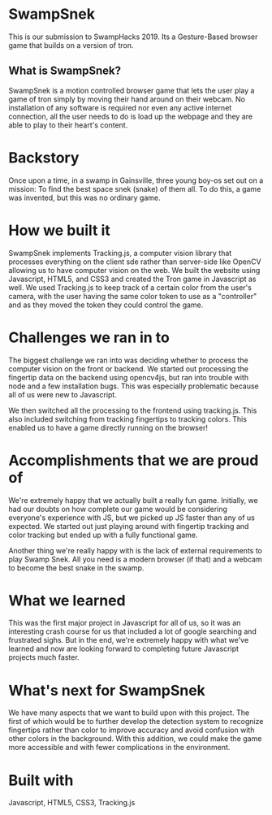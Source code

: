 # SwampSnek
This is our submission to SwampHacks 2019. Its a Gesture-Based browser game that builds on a version of tron.

## What is SwampSnek?
SwampSnek is a motion controlled browser game that lets the user play a game of tron simply by moving their hand around on their webcam. No installation of any software is required nor even any active internet connection, all the user needs to do is load up the webpage and they are able to play to their heart's content.

# Backstory
Once upon a time, in a swamp in Gainsville, three young boy-os set out on a mission: To find the best space snek (snake) of them all. To do this, a game was invented, but this was no ordinary game. 

# How we built it
SwampSnek implements Tracking.js, a computer vision library that processes everything on the client sde rather than server-side like OpenCV allowing us to have computer vision on the web. We built the website using Javascript, HTML5, and CSS3 and created the Tron game in Javascript as well. We used Tracking.js to keep track of a certain color from the user's camera, with the user having the same color token to use as a "controller" and as they moved the token they could control the game. 

# Challenges we ran in to
The biggest challenge we ran into was deciding whether to process the computer vision on the front or backend. We started out processing the fingertip data on the backend using opencv4js, but ran into trouble with node and a few installation bugs. This was especially problematic because all of us were new to Javascript.

We then switched all the processing to the frontend using tracking.js. This also included switching from tracking fingertips to tracking colors. This enabled us to have a game directly running on the browser!

# Accomplishments that we are proud of
We're extremely happy that we actually built a really fun game. Initially, we had our doubts on how complete our game would be considering everyone's experience with JS, but we picked up JS faster than any of us expected. We started out just playing around with fingertip tracking and color tracking but ended up with a fully functional game.

Another thing we're really happy with is the lack of external requirements to play Swamp Snek. All you need is a modern browser (if that) and a webcam to become the best snake in the swamp.

# What we learned
This was the first major project in Javascript for all of us, so it was an interesting crash course for us that included a lot of google searching and frustrated sighs. But in the end, we're extremely happy with what we've learned and now are looking forward to completing future Javascript projects much faster.

# What's next for SwampSnek
We have many aspects that we want to build upon with this project. The first of which would be to further develop the detection system to recognize fingertips rather than color to improve accuracy and avoid confusion with other colors in the background. With this addition, we could make the game more accessible and with fewer complications in the environment.

# Built with
Javascript, HTML5, CSS3, Tracking.js
